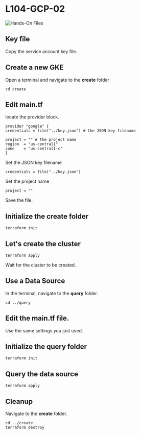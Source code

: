 # L104-GCP-02

![Hands-On Files](https://kubernetesacademy.online/wp-content/uploads/2021/06/checked-files-50px.png)

## Key file

Copy the service account key file.

## Create a new GKE

Open a terminal and navigate to the **create** folder

    cd create

## Edit main.tf

locate the provider block.

    provider "google" {
    credentials = file("../key.json") # the JSON key filename

    project = "" # the project name
    region  = "us-central1"
    zone    = "us-central1-c"
    }

Set the JSON key filename

    credentials = file("../key.json")

Set the project name

    project = ""

Save the file.

## Initialize the create folder

    terraform init

## Let's create the cluster

    terraform apply

Wait for the cluster to be created.

## Use a Data Source

In the terminal, navigate to the **query** folder.

    cd ../query

## Edit the **main.tf** file.

Use the same settings you just used.

## Initialize the query folder

    terraform init

## Query the data source

    terraform apply

## Cleanup

Navigate to the **create** folder.

    cd ../create
    terraform destroy
